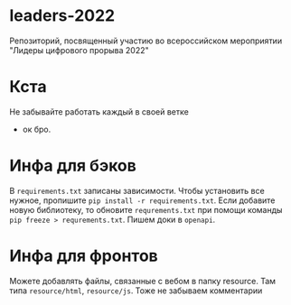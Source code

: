 # leaders-2022
 Репозиторий, посвященный участию во всероссийском мероприятии "Лидеры цифрового прорыва 2022"
 
 # Кста
Не забывайте работать каждый в своей ветке
- ок бро.

# Инфа для бэков
В `requirements.txt` записаны зависимости. Чтобы установить все нужное, пропишите `pip install -r requirements.txt`. Если добавите новую библиотеку, то обновите `requrements.txt` при помощи команды `pip freeze > requrements.txt`. Пишем доки в `openapi`.

# Инфа для фронтов
Можете добавлять файлы, связанные с вебом в папку resource. Там типа `resource/html`, `resource/js`. Тоже не забываем комментарии
